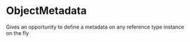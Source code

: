 # ObjectMetadata
Gives an opportunity to define a metadata on any reference type instance on the fly
